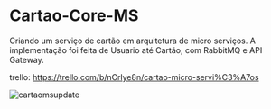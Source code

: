# Cartao-Core-MS
Criando um serviço de cartão em arquitetura de micro serviços. A implementação foi feita de Usuario até Cartão, com RabbitMQ e API Gateway.

trello: https://trello.com/b/nCrlye8n/cartao-micro-servi%C3%A7os

![cartaomsupdate](https://github.com/vinicius-shk/Cartao-Core-MS/assets/102389527/12f22ab8-7c7a-4080-9e68-09b6f9580cf2)
